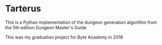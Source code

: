 # Tarterus

This is a Python implementation of the dungeon generation algorithm from the 5th edition Dungeon Master's Guide

This was my graduation project for Byte Academy in 2018